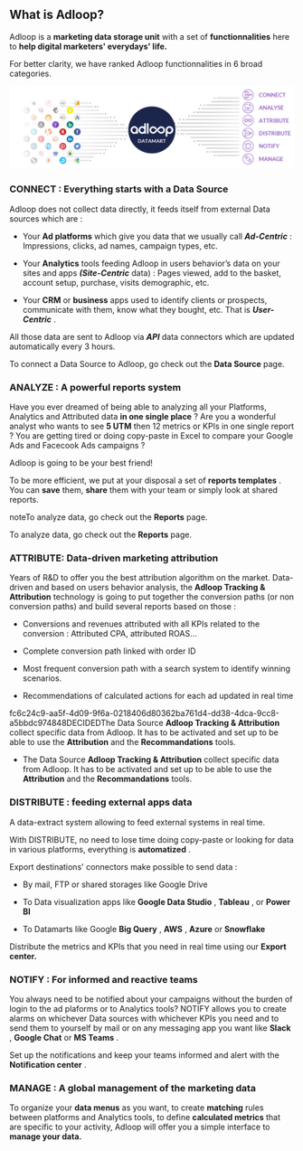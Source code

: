 
## What is Adloop?
Adloop is a  **marketing data storage unit**  with a set of  **functionnalities**  here to  **help digital marketers' everydays' life.** 

For better clarity, we have ranked Adloop functionnalities in 6 broad categories.

![](.gitbook/image-20210607-164406.png)


### CONNECT : Everything starts with a Data Source
Adloop does not collect data directly, it feeds itself from external Data sources which are : 


* Your  **Ad platforms**  which give you data that we usually call  **_Ad-Centric_**  : Impressions, clicks, ad names, campaign types, etc.


* Your  **Analytics**  tools feeding Adloop in users behavior’s data on your sites and apps  **_(Site-Centric_**  data) : Pages viewed, add to the basket, account setup, purchase, visits demographic, etc.


* Your  **CRM**  or **business**  apps used to identify clients or prospects, communicate with them, know what they bought, etc. That is  **_User-Centric_** .





All those data are sent to Adloop via  **_API_**  data connectors which are updated automatically every 3 hours.

To connect a Data Source to Adloop, go check out the  **Data Source**  page. 




### ANALYZE : A powerful reports system
Have you ever dreamed of being able to analyzing all your Platforms, Analytics and Attributed data  **in one single place** ? Are you a wonderful analyst who wants to see  **5 UTM**  then 12 metrics or KPIs in one single report ? You are getting tired or doing copy-paste in Excel to compare your  Google Ads and  Facecook Ads campaigns ?

Adloop is going to be your best friend!

To be more efficient, we put at your disposal a set of  **reports templates** . You can  **save**  them,  **share**  them with your team or simply look at shared reports.

noteTo analyze data, go check out the  **Reports**  page.

To analyze data, go check out the  **Reports**  page.




### ATTRIBUTE: Data-driven marketing attribution
Years of R&D to offer you the best attribution algorithm on the market. Data-driven and based on users behavior analysis, the  **Adloop Tracking & Attribution**  technology is going to put together the conversion paths (or non conversion paths)  and build several reports based on those :


* Conversions and revenues attributed with all KPIs related to the conversion : Attributed CPA, attributed ROAS…


* Complete conversion path linked with order ID


* Most frequent conversion path with a search system to identify winning scenarios.


* Recommendations of calculated actions for each ad updated in real time



fc6c24c9-aa5f-4d09-9f6a-0218406d80362ba761d4-dd38-4dca-9cc8-a5bbdc974848DECIDEDThe Data Source  **Adloop Tracking & Attribution**  collect specific data from Adloop. It has to be activated and set up to be able to use the  **Attribution**  and the  **Recommandations**  tools.
* The Data Source  **Adloop Tracking & Attribution**  collect specific data from Adloop. It has to be activated and set up to be able to use the  **Attribution**  and the  **Recommandations**  tools.


### DISTRIBUTE : feeding external apps data
A data-extract system allowing to feed external systems in real time.

With DISTRIBUTE, no need to lose time doing copy-paste or looking for data in various platforms, everything is  **automatized** .

Export destinations' connectors make possible to send data : 


* By mail, FTP or shared storages like Google Drive


* To Data visualization apps like **Google Data Studio** ,  **Tableau** , or  **Power BI** 


* To Datamarts like Google  **Big Query** ,  **AWS** ,  **Azure**  or  **Snowflake** 



Distribute the metrics and KPIs that you need in real time using our  **Export center.** 


### NOTIFY : For informed and reactive teams
You always need to be notified about your campaigns without the burden of login to the ad plaforms or to Analytics tools? NOTIFY allows you to create alarms on whichever Data sources with whichever KPIs you need and to send them to yourself by mail or on any messaging app you want like  **Slack** ,  **Google Chat**  or  **MS Teams** .

Set up the notifications and keep your teams informed and alert with the  **Notification center** .


### MANAGE : A global management of the marketing data
To organize your  **data menus**  as you want, to create  **matching**  rules between platforms and Analytics tools, to define  **calculated metrics**  that are specific to your activity, Adloop will offer you a simple interface to  **manage your data.** 



